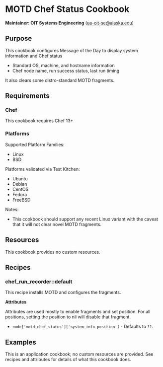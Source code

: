 # MOTD Chef Status Cookbook

__Maintainer: OIT Systems Engineering__ (<ua-oit-se@alaska.edu>)

## Purpose

This cookbook configures Message of the Day to display system information and Chef status

* Standard OS, machine, and hostname information
* Chef node name, run success status, last run timing

It also clears some distro-standard MOTD fragments.

## Requirements

### Chef

This cookbook requires Chef 13+

### Platforms

Supported Platform Families:

* Linux
* BSD

Platforms validated via Test Kitchen:

* Ubuntu
* Debian
* CentOS
* Fedora
* FreeBSD

Notes:

* This cookbook should support any recent Linux variant with the caveat that it will not clear novel MOTD fragments.

## Resources

This cookbook provides no custom resources.

## Recipes

### chef_run_recorder::default

This recipe installs MOTD and configures the fragments.

__Attributes__

Attributes are used mostly to enable fragments and set position.
For all positions, setting the position to nil will disable that fragment.

* `node['motd_chef_status']['system_info_position']` - Defaults to `??`.

## Examples

This is an application cookbook; no custom resources are provided.  See recipes and attributes for details of what this cookbook does.
